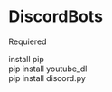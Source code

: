 # DiscordBots

Requiered
<div>install pip</div>
<div>pip install youtube_dl</div>
<div>pip install discord.py</div>
